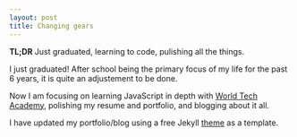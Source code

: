 ```yaml
---
layout: post
title: Changing gears
---
```


**TL;DR** Just graduated, learning to code, pulishing all the things.

I just graduated! After school being the primary focus of my life for the past 6 years, it is quite an adjustement to be done. 

Now I am focusing on learning JavaScript in depth with [World Tech Academy](http://www.worldtechacademy.com), polishing my resume and portfolio, and blogging about it all. 

I have updated my portfolio/blog using a free Jekyll [theme](https://github.com/getmicah/getmicah.github.io) as a template.
